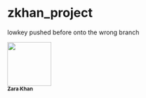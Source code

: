 # zkhan_project

lowkey pushed before onto the wrong branch

<a href="https://github.com/ZaraKhan1252">
   <img src="https://avatars.githubusercontent.com/u/113057725?s=96&v=4" width="100px;" alt=""/>
   <br /><sub><b>Zara Khan</b></sub>
</a>